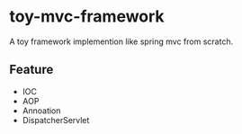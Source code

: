 # toy-mvc-framework
A toy framework implemention like spring mvc from scratch.
## Feature
* IOC
* AOP
* Annoation
* DispatcherServlet